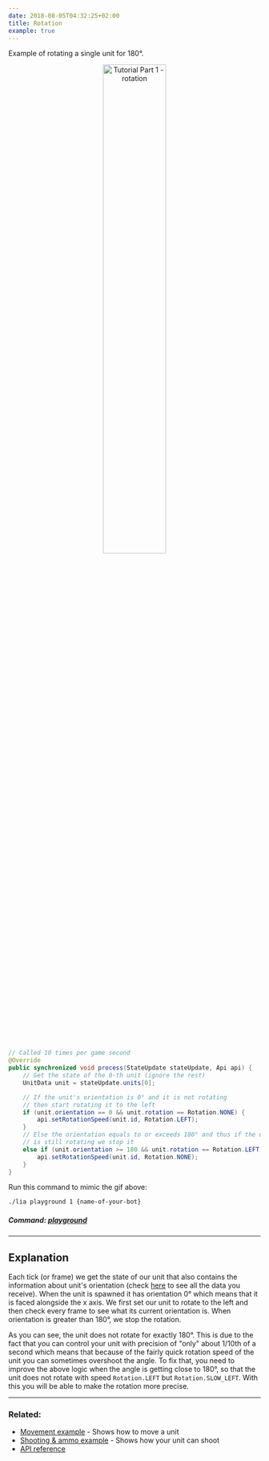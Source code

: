 ```yaml
---
date: 2018-08-05T04:32:25+02:00
title: Rotation
example: true
---
```


Example of rotating a single unit for 180°.

 <div style="text-align:center"><img src="/static/tutorials/gifs/tutorial-part-1-rotate.gif" alt="Tutorial Part 1 - rotation" width="50%"/></div>

``` java
// Called 10 times per game second
@Override
public synchronized void process(StateUpdate stateUpdate, Api api) {
    // Get the state of the 0-th unit (ignore the rest)
    UnitData unit = stateUpdate.units[0];

    // If the unit's orientation is 0° and it is not rotating
    // then start rotating it to the left
    if (unit.orientation == 0 && unit.rotation == Rotation.NONE) {
        api.setRotationSpeed(unit.id, Rotation.LEFT);
    }
    // Else the orientation equals to or exceeds 180° and thus if the unit 
    // is still rotating we stop it
    else if (unit.orientation >= 180 && unit.rotation == Rotation.LEFT) {
        api.setRotationSpeed(unit.id, Rotation.NONE);
    }
}
```

Run this command to mimic the gif above:

```bash
./lia playground 1 {name-of-your-bot}
```
##### *Command:* [*playground*](/lia-cli/#playground)

----

## Explanation

Each tick (or frame) we get the state of our unit that also contains the information about unit's orientation (check [here](/api/#stateupdate) to see all the data you receive). When the unit is spawned it has orientation 0° which means that it is faced alongside the x axis. We first set our unit to rotate to the left and then check every frame to see what its current orientation is. When orientation is greater than 180°, we stop the rotation.

As you can see, the unit does not rotate for exactly 180°. This is due to the fact that you can control your unit with precision of "only" about 1/10th of a second which means that because of the fairly quick rotation speed of the unit you can sometimes overshoot the angle. To fix that, you need to improve the above logic when the angle is getting close to 180°, so that the unit does not rotate with speed ```Rotation.LEFT``` but ```Rotation.SLOW_LEFT```. With this you will be able to make the rotation more precise.

----

### Related:

* [Movement example](/examples/movement/) - Shows how to move a unit
* [Shooting & ammo example](/examples/shooting-and-ammo/) - Shows how your unit can shoot
* [API reference](/api/)

